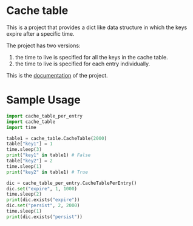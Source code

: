 Cache table
===========

This is a project that provides a dict like data structure in which the keys expire after a specific time.

The project has two versions:
1. the time to live is specified for all the keys in the cache table.
2. the time to live is specified for each entry individually.

This is the [documentation](https://omarelawady.github.io/cachetable/doc/) of the project.

Sample Usage
============
```python
import cache_table_per_entry
import cache_table
import time

table1 = cache_table.CacheTable(2000)
table["key1"] = 1
time.sleep(3)
print("key1" in table1) # False
table["key2"] = 2
time.sleep(1)
print("key2" in table1) # True

dic = cache_table_per_entry.CacheTablePerEntry()
dic.set("expire", 1, 1000)
time.sleep(2)
print(dic.exists("expire"))
dic.set("persist", 2, 2000)
time.sleep(1)
print(dic.exists("persist"))
```
